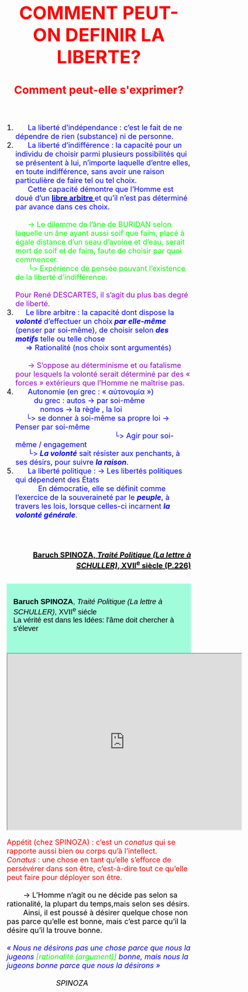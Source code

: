 <meta chartes="utf-8" />
<html>
 <head>
 <meta name="viewport" content="width=device-width, initial-scale=1">
 <style>
 .collapsible {
  background-color: #A1FCDC;
  color: white;
  cursor: pointer;
  padding: 18px;
  width: 100%;
  border: none;
  text-align: left;
  outline: none;
  font-size: 15px;
 }
 .active, .collapsible:hover {
    background-color: #FFFF5B;
 }
 .content {
    padding: 0 18px;
    display: none;
    overflow: hidden;
    background-color:#E1E5FF;
 }
 </style>
 <style>
    #para1{
        font-size:50px;
        text-align:center;
        color:red;
    }
    #para2{
        font-size:30px;
        text-align:center;
        color:red;
    }
    #para3{
        font-size:20px;
        text-align:left;
        color:#000000;
    }
    #para4{
        font-size:20px;
        text-align:left;
        color:#00FF00;
    }
    #para5{
        font-size:40px;
        text-align:center;
        color:#FF1000;
    }
    #para6{
        font-size:20px;
        text-align:left;
        color:#13A640;
    }
     #para7{
        font-size:30px;
        text-align:center;
        color:red;
    }
    #para8{
        font-size:30px;
        text-align:left;
        color:#00FF00;
    }
    #para9{
        font-size:20px;
        text-align:right;
        color:#000000;
    }
     #para10{
        font-size:20px;
        text-align:right;
        color:#FF0000;
        background-color:yellow;
    }
    mark{
        background-color:yellow;
        color:black;
    }
    #m1{
        background-color:#FFDCDA;
        color: black;
    }
    #m2{
         background-color:#8FFF6D;
        color: black;
    }
    #m3{
         background-color:#C1FFFC;
        color: black;
    }
    #p1{
        text-align:center;
    }
    #p2{
        font-size:20px;
        text-align:center;
    }
   
 </style></head>

 <body>
 <h1 id="para1">COMMENT PEUT-ON DEFINIR LA LIBERTE?</h1>
 <h2 id="para2">Comment peut-elle s'exprimer?</h2>
 <br>  
 <br>
  <ol style="liste-style-type:lower-alpha">
     <li id="para3"> &nbsp;&nbsp; &nbsp;&nbsp; <font style="color:#0000FF;">La liberté d’indépendance : c’est le fait de ne dépendre de rien (substance) ni de personne.</font><br></li>
     <li id="para3"> &nbsp;&nbsp; &nbsp;&nbsp; <font style="color:#0000FF;">La liberté d’indifférence : la capacité pour un individu de choisir parmi plusieurs possibilités qui se présentent à lui, n’importe laquelle d’entre elles, en toute indifférence, sans avoir une raison particulière de faire tel ou tel choix. <br>&nbsp;&nbsp; &nbsp;&nbsp; Cette capacité démontre que l’Homme est doué d’un <b><u>libre arbitre </u></b>  et qu’il n’est pas déterminé par avance dans ces choix. </font><br><br><font style="color:#00FF00;"> &nbsp;&nbsp; &nbsp;&nbsp;  → Le dilemme de l’âne de BURIDAN selon laquelle un âne ayant aussi soif que faim, placé à égale distance d’un seau d’avoine et d’eau, serait mort de soif et de faim, faute de choisir par quoi commencer.<br>&nbsp;&nbsp; &nbsp;&nbsp; └> Expérience de pensée pouvant l’existence de la liberté d’indifférence. </font><br><br><font style="color:	#9400D3;">Pour René DESCARTES, il s’agit du plus bas degré de liberté.</font><br></li>
     <li id="para3"> &nbsp;&nbsp; &nbsp;&nbsp;<font style="color:#0000FF;">Le libre arbitre : la capacité dont dispose la<b><i> volonté </i></b>d’effectuer un choix<b><i> par elle-même</i></b> (penser par soi-même), de choisir selon <b><i>des motifs</i></b> telle ou telle chose <br> &nbsp;&nbsp; &nbsp;&nbsp;⇒ Rationalité (nos choix sont argumentés)<br><br> &nbsp;&nbsp; &nbsp;&nbsp; <font style="color:#9400D3;">→ S’oppose au déterminisme et ou fatalisme pour lesquels la volonté serait déterminé par des « forces » extérieurs que l’Homme ne maîtrise pas.</font><br></li>     
     <li id="para3"> &nbsp;&nbsp; &nbsp;&nbsp; <font style="color:#0000FF;">Autonomie (en grec : « αὐτονομία »)<br> &nbsp;&nbsp; &nbsp;&nbsp;  &nbsp;&nbsp; du grec : autos → par soi-même<br> &nbsp;&nbsp; &nbsp;&nbsp;  &nbsp;&nbsp; &nbsp;&nbsp; nomos → la règle , la loi<br> &nbsp;&nbsp; &nbsp;&nbsp;└> se donner à soi-même sa propre loi → Penser par soi-même
      <br>&nbsp;&nbsp; &nbsp;&nbsp; &nbsp;&nbsp; &nbsp;&nbsp; &nbsp;&nbsp; &nbsp;&nbsp; &nbsp;&nbsp; &nbsp;&nbsp; &nbsp;&nbsp; &nbsp;&nbsp; &nbsp;&nbsp; &nbsp;&nbsp; &nbsp;&nbsp; &nbsp;&nbsp; &nbsp;&nbsp; &nbsp;&nbsp; └> Agir pour soi-même / engagement
      <br> &nbsp;&nbsp; &nbsp;&nbsp; └> <b><i>La volonté</i></b> sait résister aux penchants, à ses désirs, pour suivre <b><i>la raison</i></b>.
     </font><br> </li>
     <li id="para3"> &nbsp;&nbsp; &nbsp;&nbsp; <font style="color:#0000FF;">La liberté politique : → Les libertés politiques qui dépendent des États <br> &nbsp;&nbsp; &nbsp;&nbsp; &nbsp;&nbsp; &nbsp;&nbsp;En démocratie, elle se définit comme l’exercice de la souveraineté par le <b><i>peuple</i></b>, à travers les lois, lorsque celles-ci incarnent <b><i>la volonté générale</i></b>.</font></li>
 </ol>
 <br><br><br>

 <p id="para9"><u><b>Baruch SPINOZA, <i>Traité Politique (La lettre à SCHULLER)</i>, XVII<sup>e</sup> siècle (P.226)</b></u></p>
   <button type="button" class="collapsible"><p id="para3"><b>Baruch SPINOZA</b>, <i>Traité Politique (La lettre à SCHULLER)</i>, XVII<sup>e</sup> siécle<br> La vérité est dans les Idées: l'âme doit chercher à s'élever</p>  </button>
  
 <div class="content">
  <p id="para3"><i></i>
  <br>
  <br>&nbsp;&nbsp; &nbsp;&nbsp;&nbsp;&nbsp; &nbsp;&nbsp;  
  <br>&nbsp;&nbsp; &nbsp;&nbsp;&nbsp;&nbsp; &nbsp;&nbsp; 
  <br>&nbsp;&nbsp; &nbsp;&nbsp;&nbsp;&nbsp; &nbsp;&nbsp;
  <br>&nbsp;&nbsp; &nbsp;&nbsp; &nbsp;&nbsp; &nbsp;&nbsp;
  <br>5 &nbsp;&nbsp; &nbsp;&nbsp;&nbsp;&nbsp; 
  <br>&nbsp;&nbsp; &nbsp;&nbsp;&nbsp;&nbsp; &nbsp;&nbsp;  
  <br>&nbsp;&nbsp; &nbsp;&nbsp;&nbsp;&nbsp; &nbsp;&nbsp; 
  <br>&nbsp;&nbsp; &nbsp;&nbsp;&nbsp;&nbsp; &nbsp;&nbsp;
  <br>&nbsp;&nbsp; &nbsp;&nbsp; &nbsp;&nbsp; &nbsp;&nbsp;
  <br>10&nbsp;&nbsp;&nbsp;&nbsp; &nbsp;
  <br>&nbsp;&nbsp; &nbsp;&nbsp;&nbsp;&nbsp; &nbsp;&nbsp;  
  <br>&nbsp;&nbsp; &nbsp;&nbsp;&nbsp;&nbsp; &nbsp;&nbsp; 
  <br>&nbsp;&nbsp; &nbsp;&nbsp;&nbsp;&nbsp; &nbsp;&nbsp;
  <br>&nbsp;&nbsp; &nbsp;&nbsp; &nbsp;&nbsp; &nbsp;&nbsp;
  <br>15 &nbsp;&nbsp; &nbsp;&nbsp;
  <br>&nbsp;&nbsp; &nbsp;&nbsp;&nbsp;&nbsp; &nbsp;&nbsp;  
  <br>&nbsp;&nbsp; &nbsp;&nbsp;&nbsp;&nbsp; &nbsp;&nbsp; 
  <br>&nbsp;&nbsp; &nbsp;&nbsp;&nbsp;&nbsp; &nbsp;&nbsp;
  <br>&nbsp;&nbsp; &nbsp;&nbsp; &nbsp;&nbsp; &nbsp;&nbsp;
  <br>20 &nbsp;&nbsp; &nbsp;&nbsp;
  <br>&nbsp;&nbsp; &nbsp;&nbsp;&nbsp;&nbsp; &nbsp;&nbsp;  
  <br>&nbsp;&nbsp; &nbsp;&nbsp;&nbsp;&nbsp; &nbsp;&nbsp; 
  <br>&nbsp;&nbsp; &nbsp;&nbsp;&nbsp;&nbsp; &nbsp;&nbsp;
  <br>&nbsp;&nbsp; &nbsp;&nbsp; &nbsp;&nbsp; &nbsp;&nbsp;
  <br>25&nbsp;&nbsp; &nbsp;&nbsp;&nbsp;
  <br>&nbsp;&nbsp; &nbsp;&nbsp;&nbsp;&nbsp; &nbsp;&nbsp;  
  <br>&nbsp;&nbsp; &nbsp;&nbsp;&nbsp;&nbsp; &nbsp;&nbsp; 
  <br>&nbsp;&nbsp; &nbsp;&nbsp;&nbsp;&nbsp; &nbsp;&nbsp;
  <br>&nbsp;&nbsp; &nbsp;&nbsp; &nbsp;&nbsp; &nbsp;&nbsp;
  </p>
 </div>

 <br>
 <iframe src="https://drive.google.com/file/d/14ODGscVgK4umAdqZNIM_zTVwz08dTnZa/preview" width="640" height="480" allow="autoplay"></iframe>
 <br>
 <p id="para3"><font style="color:#FF0000;">Appétit (chez SPINOZA) : c’est un <i>conatus</i> qui se rapporte aussi bien ou corps qu’à l’intellect.
 <br><i>Conatus </i>: une chose en tant qu’elle s’efforce de persévérer dans son être, c’est-à-dire tout ce qu’elle peut faire pour déployer son être.</font>
 <br>
 <br>&nbsp;&nbsp; &nbsp;&nbsp; &nbsp;&nbsp;→ L’Homme n’agit ou ne décide pas selon sa rationalité, la plupart du temps,mais selon ses désirs.
 <br>&nbsp;&nbsp; &nbsp;&nbsp; &nbsp;&nbsp;Ainsi, il est poussé à désirer quelque chose non pas parce qu’elle est bonne, mais c’est parce qu’il la désire qu’il la trouve bonne.
 <br><br><i style="color:#0000FF;">« Nous ne désirons pas une chose parce que nous la jugeons <font style="color:#00FF00;">[rationalité (argument)] </font>bonne, mais nous la jugeons bonne parce que nous la désirons »</i>
  <br>&nbsp;&nbsp; &nbsp;&nbsp; &nbsp;&nbsp; &nbsp;&nbsp;&nbsp;&nbsp; &nbsp;&nbsp; &nbsp;&nbsp; &nbsp;&nbsp;&nbsp;&nbsp; &nbsp;&nbsp; &nbsp;&nbsp; &nbsp;&nbsp;&nbsp;&nbsp; &nbsp;&nbsp; &nbsp;&nbsp; &nbsp;&nbsp;&nbsp;&nbsp; &nbsp;&nbsp; &nbsp;&nbsp; &nbsp;&nbsp;&nbsp;&nbsp; &nbsp;&nbsp; &nbsp;&nbsp; &nbsp;&nbsp;&nbsp;&nbsp; &nbsp;&nbsp; &nbsp;&nbsp; &nbsp;&nbsp;&nbsp;&nbsp; &nbsp;&nbsp; &nbsp;&nbsp; &nbsp;&nbsp;&nbsp;&nbsp; &nbsp;&nbsp; &nbsp;&nbsp; &nbsp;&nbsp;&nbsp;&nbsp; &nbsp;&nbsp; &nbsp;&nbsp; &nbsp;&nbsp;<i>SPINOZA</i>

 
 
 </p>































































 <script>
 var coll = document.getElementsByClassName("collapsible");
 var i;

 for (i  = 0; i < coll.length; i++) {
     coll[i].addEventListener("click", function() {
         this.classList.toggle("active");
         var content = this.nextElementSibling;
         if (content.style.display === "block") {
             content.style.display = "none";
         } else {
             content.style.display = "block";
         }
     });
 }
 </script>




 </body>
